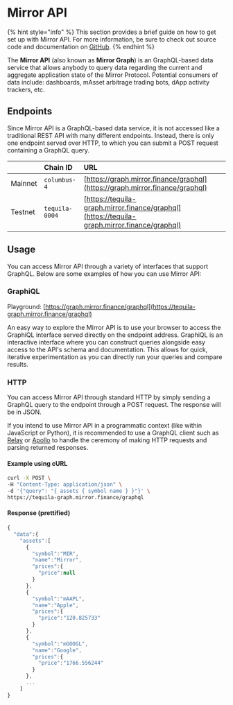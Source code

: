 # Mirror API

{% hint style="info" %}
This section provides a brief guide on how to get set up with Mirror API. For more information, be sure to check out source code and documentation on [GitHub](https://github.com/Mirror-Protocol/mirror-graph).
{% endhint %}

The **Mirror API** \(also known as **Mirror Graph**\) is an GraphQL-based data service that allows anybody to query data regarding the current and aggregate application state of the Mirror Protocol. Potential consumers of data include: dashboards, mAsset arbitrage trading bots, dApp activity trackers, etc.

## Endpoints

Since Mirror API is a GraphQL-based data service, it is not accessed like a traditional REST API with many different endpoints. Instead, there is only one endpoint served over HTTP, to which you can submit a POST request containing a GraphQL query.

|  | Chain ID | URL |
| :--- | :--- | :--- |
| Mainnet | `columbus-4` | [https://graph.mirror.finance/graphql](https://graph.mirror.finance/graphql) |
| Testnet | `tequila-0004` | [https://tequila-graph.mirror.finance/graphql](https://tequila-graph.mirror.finance/graphql) |

## Usage

You can access Mirror API through a variety of interfaces that support GraphQL. Below are some examples of how you can use Mirror API:

### GraphiQL

Playground: [https://graph.mirror.finance/graphql](https://tequila-graph.mirror.finance/graphql)

An easy way to explore the Mirror API is to use your browser to access the GraphiQL interface served directly on the endpoint address. GraphiQL is an interactive interface where you can construct queries alongside easy access to the API's schema and documentation. This allows for quick, iterative experimentation as you can directly run your queries and compare results.

### HTTP

You can access Mirror API through standard HTTP by simply sending a GraphQL query to the endpoint through a POST request. The response will be in JSON.

If you intend to use Mirror API in a programmatic context \(like within JavaScript or Python\), it is recommended to use a GraphQL client such as [Relay](https://relay.dev/) or [Apollo](https://github.com/apollographql/apollo-client) to handle the ceremony of making HTTP requests and parsing returned responses.

#### Example using cURL

```bash
curl -X POST \
-H "Content-Type: application/json" \
-d '{"query": "{ assets { symbol name } }"}' \
https://tequila-graph.mirror.finance/graphql
```

#### Response \(prettified\)

```javascript
{
  "data":{
    "assets":[
      {
        "symbol":"MIR",
        "name":"Mirror",
        "prices":{
          "price":null
        }
      },
      {
        "symbol":"mAAPL",
        "name":"Apple",
        "prices":{
          "price":"120.825733"
        }
      },
      {
        "symbol":"mGOOGL",
        "name":"Google",
        "prices":{
          "price":"1766.556244"
        }
      },
      ...
    ]
}
```

